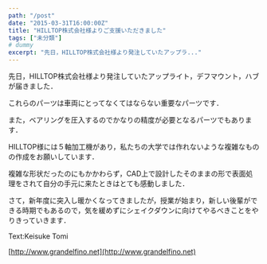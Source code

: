 ```yaml
---
path: "/post"
date: "2015-03-31T16:00:00Z"
title: "HILLTOP株式会社様よりご支援いただきました"
tags: ["未分類"]
# dummy
excerpt: "先日，HILLTOP株式会社様より発注していたアップラ..."
---
```




[](31-1.jpg)

先日，HILLTOP株式会社様より発注していたアップライト，デフマウント，ハブが届きました．

これらのパーツは車両にとってなくてはならない重要なパーツです．

また，ベアリングを圧入するのでかなりの精度が必要となるパーツでもあります．

HILLTOP様には５軸加工機があり，私たちの大学では作れないような複雑なものの作成をお願いしています．

複雑な形状だったのにもかかわらず，CAD上で設計したそのままの形で表面処理をされて自分の手元に来たときはとても感動しました．

さて，新年度に突入し暖かくなってきましたが，授業が始まり，新しい後輩ができる時期でもあるので，気を緩めずにシェイクダウンに向けてやるべきことをやりきっていきます．

Text:Keisuke Tomi

[http://www.grandelfino.net](http://www.grandelfino.net)

